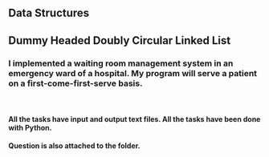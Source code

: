 <!DOCTYPE html>
<html>
<body>
<h2>Data Structures</h2>
<h2>Dummy Headed Doubly Circular Linked List</h2>
<h3>I implemented a waiting room management system in an emergency ward of a hospital. My program will serve a patient on a first-come-first-serve basis.</h3>
<br>
<h4>All the tasks have input and output text files. All the tasks have been done with Python.</h4>
<h4>Question is also attached to the folder.</h4>
</body>
</html>

